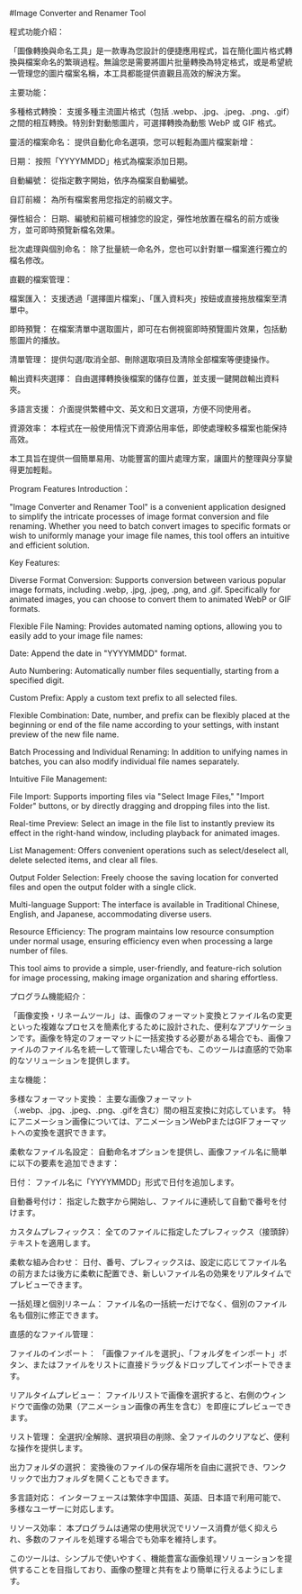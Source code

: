 #Image Converter and Renamer Tool

程式功能介紹：

「圖像轉換與命名工具」是一款專為您設計的便捷應用程式，旨在簡化圖片格式轉換與檔案命名的繁瑣過程。無論您是需要將圖片批量轉換為特定格式，或是希望統一管理您的圖片檔案名稱，本工具都能提供直觀且高效的解決方案。

主要功能：

多種格式轉換： 支援多種主流圖片格式（包括 .webp、.jpg、.jpeg、.png、.gif）之間的相互轉換。特別針對動態圖片，可選擇轉換為動態 WebP 或 GIF 格式。

靈活的檔案命名： 提供自動化命名選項，您可以輕鬆為圖片檔案新增：

日期： 按照「YYYYMMDD」格式為檔案添加日期。

自動編號： 從指定數字開始，依序為檔案自動編號。

自訂前綴： 為所有檔案套用您指定的前綴文字。

彈性組合： 日期、編號和前綴可根據您的設定，彈性地放置在檔名的前方或後方，並可即時預覽新檔名效果。

批次處理與個別命名： 除了批量統一命名外，您也可以針對單一檔案進行獨立的檔名修改。

直觀的檔案管理：

檔案匯入： 支援透過「選擇圖片檔案」、「匯入資料夾」按鈕或直接拖放檔案至清單中。

即時預覽： 在檔案清單中選取圖片，即可在右側視窗即時預覽圖片效果，包括動態圖片的播放。

清單管理： 提供勾選/取消全部、刪除選取項目及清除全部檔案等便捷操作。

輸出資料夾選擇： 自由選擇轉換後檔案的儲存位置，並支援一鍵開啟輸出資料夾。

多語言支援： 介面提供繁體中文、英文和日文選項，方便不同使用者。

資源效率： 本程式在一般使用情況下資源佔用率低，即使處理較多檔案也能保持高效。

本工具旨在提供一個簡單易用、功能豐富的圖片處理方案，讓圖片的整理與分享變得更加輕鬆。

Program Features Introduction：

"Image Converter and Renamer Tool" is a convenient application designed to simplify the intricate processes of image format conversion and file renaming. Whether you need to batch convert images to specific formats or wish to uniformly manage your image file names, this tool offers an intuitive and efficient solution.

Key Features:

Diverse Format Conversion: Supports conversion between various popular image formats, including .webp, .jpg, .jpeg, .png, and .gif. Specifically for animated images, you can choose to convert them to animated WebP or GIF formats.

Flexible File Naming: Provides automated naming options, allowing you to easily add to your image file names:

Date: Append the date in "YYYYMMDD" format.

Auto Numbering: Automatically number files sequentially, starting from a specified digit.

Custom Prefix: Apply a custom text prefix to all selected files.

Flexible Combination: Date, number, and prefix can be flexibly placed at the beginning or end of the file name according to your settings, with instant preview of the new file name.

Batch Processing and Individual Renaming: In addition to unifying names in batches, you can also modify individual file names separately.

Intuitive File Management:

File Import: Supports importing files via "Select Image Files," "Import Folder" buttons, or by directly dragging and dropping files into the list.

Real-time Preview: Select an image in the file list to instantly preview its effect in the right-hand window, including playback for animated images.

List Management: Offers convenient operations such as select/deselect all, delete selected items, and clear all files.

Output Folder Selection: Freely choose the saving location for converted files and open the output folder with a single click.

Multi-language Support: The interface is available in Traditional Chinese, English, and Japanese, accommodating diverse users.

Resource Efficiency: The program maintains low resource consumption under normal usage, ensuring efficiency even when processing a large number of files.

This tool aims to provide a simple, user-friendly, and feature-rich solution for image processing, making image organization and sharing effortless.

プログラム機能紹介：

「画像変換・リネームツール」は、画像のフォーマット変換とファイル名の変更といった複雑なプロセスを簡素化するために設計された、便利なアプリケーションです。画像を特定のフォーマットに一括変換する必要がある場合でも、画像ファイルのファイル名を統一して管理したい場合でも、このツールは直感的で効率的なソリューションを提供します。

主な機能：

多様なフォーマット変換： 主要な画像フォーマット（.webp、.jpg、.jpeg、.png、.gifを含む）間の相互変換に対応しています。 特にアニメーション画像については、アニメーションWebPまたはGIFフォーマットへの変換を選択できます。

柔軟なファイル名設定： 自動命名オプションを提供し、画像ファイル名に簡単に以下の要素を追加できます：

日付： ファイル名に「YYYYMMDD」形式で日付を追加します。

自動番号付け： 指定した数字から開始し、ファイルに連続して自動で番号を付けます。

カスタムプレフィックス： 全てのファイルに指定したプレフィックス（接頭辞）テキストを適用します。

柔軟な組み合わせ： 日付、番号、プレフィックスは、設定に応じてファイル名の前方または後方に柔軟に配置でき、新しいファイル名の効果をリアルタイムでプレビューできます。

一括処理と個別リネーム： ファイル名の一括統一だけでなく、個別のファイル名も個別に修正できます。

直感的なファイル管理：

ファイルのインポート： 「画像ファイルを選択」、「フォルダをインポート」ボタン、またはファイルをリストに直接ドラッグ＆ドロップしてインポートできます。

リアルタイムプレビュー： ファイルリストで画像を選択すると、右側のウィンドウで画像の効果（アニメーション画像の再生を含む）を即座にプレビューできます。

リスト管理： 全選択/全解除、選択項目の削除、全ファイルのクリアなど、便利な操作を提供します。

出力フォルダの選択： 変換後のファイルの保存場所を自由に選択でき、ワンクリックで出力フォルダを開くこともできます。

多言語対応： インターフェースは繁体字中国語、英語、日本語で利用可能で、多様なユーザーに対応します。

リソース効率： 本プログラムは通常の使用状況でリソース消費が低く抑えられ、多数のファイルを処理する場合でも効率を維持します。

このツールは、シンプルで使いやすく、機能豊富な画像処理ソリューションを提供することを目指しており、画像の整理と共有をより簡単に行えるようにします。
